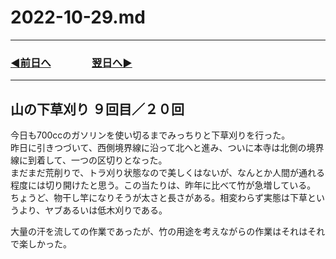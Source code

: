 # 2022-10-29.md
  
---

### [◀️前日へ](https://github.com/yuasys/chatty-journal/blob/main/2022/10/2022-10-28.md)&emsp;&emsp;&emsp;&emsp;[翌日へ▶️](https://github.com/yuasys/chatty-journal/blob/main/2022/10/2022-10-30.md)

---

## 山の下草刈り ９回目／２０回

今日も700ccのガソリンを使い切るまでみっちりと下草刈りを行った。  
昨日に引きつづいて、西側境界線に沿って北へと進み、ついに本寺は北側の境界線に到着して、一つの区切りとなった。  
まだまだ荒削りで、トラ刈り状態なので美しくはないが、なんとか人間が通れる程度には切り開けたと思う。この当たりは、昨年に比べて竹が急増している。  
ちょうど、物干し竿になりそうが太さと長さがある。相変わらず実態は下草というより、ヤブあるいは低木刈りである。  

大量の汗を流しての作業であったが、竹の用途を考えながらの作業はそれはそれで楽しかった。  
